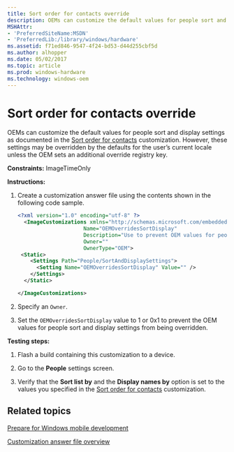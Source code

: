 ```yaml
---
title: Sort order for contacts override
description: OEMs can customize the default values for people sort and display settings as documented in the Sort order for contacts customization.
MSHAttr:
- 'PreferredSiteName:MSDN'
- 'PreferredLib:/library/windows/hardware'
ms.assetid: f71ed846-9547-4f24-bd53-d44d255cbf5d
ms.author: alhopper
ms.date: 05/02/2017
ms.topic: article
ms.prod: windows-hardware
ms.technology: windows-oem
---
```


# Sort order for contacts override


OEMs can customize the default values for people sort and display settings as documented in the [Sort order for contacts](sort-order-for-contacts.md) customization. However, these settings may be overridden by the defaults for the user’s current locale unless the OEM sets an additional override registry key.

<a href="" id="constraints---imagetimeonly"></a>**Constraints:** ImageTimeOnly  

<a href="" id="instructions-"></a>**Instructions:**  
1.  Create a customization answer file using the contents shown in the following code sample.

    ```XML
    <?xml version="1.0" encoding="utf-8" ?>
      <ImageCustomizations xmlns="http://schemas.microsoft.com/embedded/2004/10/ImageUpdate"  
                         Name="OEMOverridesSortDisplay"  
                         Description="Use to prevent OEM values for people sort and display settings from being overridden by user's current locale."  
                         Owner=""  
                         OwnerType="OEM">
     <Static>  
        <Settings Path="People/SortAndDisplaySettings">  
          <Setting Name="OEMOverridesSortDisplay" Value="" />   
        </Settings>  
      </Static>

    </ImageCustomizations>
    ```

2.  Specify an `Owner`.

3.  Set the `OEMOverridesSortDisplay` value to 1 or 0x1 to prevent the OEM values for people sort and display settings from being overridden.

<a href="" id="testing-steps-"></a>**Testing steps:**  
1.  Flash a build containing this customization to a device.

2.  Go to the **People** settings screen.

3.  Verify that the **Sort list by** and the **Display names by** option is set to the values you specified in the [Sort order for contacts](sort-order-for-contacts.md) customization.

## Related topics

[Prepare for Windows mobile development](https://docs.microsoft.com/en-us/windows-hardware/manufacture/mobile/preparing-for-windows-mobile-development)

[Customization answer file overview](https://docs.microsoft.com/en-us/windows-hardware/customize/mobile/mcsf/customization-answer-file)